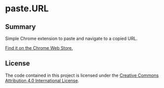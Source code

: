 paste.URL
======

Summary
-------
Simple Chrome extension to paste and navigate to a copied URL.

[Find it on the Chrome Web Store.](https://chrome.google.com/webstore/detail/pasteurl/pdmdajhcdelodpkghpidenngfienklem)

License
-------

The code contained in this project is licensed under the
[Creative Commons Attribution 4.0 International License](http://creativecommons.org/licenses/by/4.0/).

